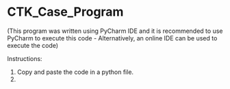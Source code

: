 # CTK_Case_Program

(This program was written using PyCharm IDE and it is recommended to use PyCharm to execute this code - Alternatively, an online IDE can be used to execute the code)

Instructions:
1. Copy and paste the code in a python file.
2. 
